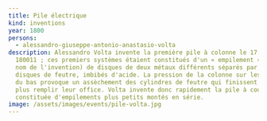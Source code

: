 ```yaml
---
title: Pile électrique
kind: inventions
year: 1800
persons:
  - alessandro-giuseppe-antonio-anastasio-volta
description: Alessandro Volta invente la première pile à colonne le 17 mars
  180011 ; ces premiers systèmes étaient constitués d'un « empilement » (d'où le
  nom de l'invention) de disques de deux métaux différents séparés par des
  disques de feutre, imbibés d'acide. La pression de la colonne sur les disques
  du bas provoque un assèchement des cylindres de feutre qui finissent par ne
  plus remplir leur office. Volta invente donc rapidement la pile à couronne,
  constituée d'empilements plus petits montés en série.
image: /assets/images/events/pile-volta.jpg
---
```

